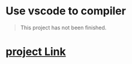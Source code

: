 # Use vscode to compiler
> This project has not been finished.

# [project Link](https://drive.google.com/drive/folders/1aNdFOXpYXXuyHMQuvUiHN5NrnofSAgpa)

